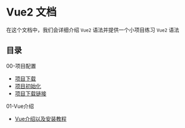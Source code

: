 # Vue2 文档

在这个文档中，我们会详细介绍 `Vue2` 语法并提供一个小项目练习 `Vue2` 语法

## 目录
00-项目配置  
- [项目下载](./00-项目配置/【01】项目下载.md)
- [项目初始化](./00-项目配置/【02】项目初始化.md)
- [项目下载链接](./00-项目配置/COMP225-Project-main.zip)

01-Vue介绍  
- [Vue介绍以及安装教程](./01-Vue介绍/Vue介绍以及安装方法.md)